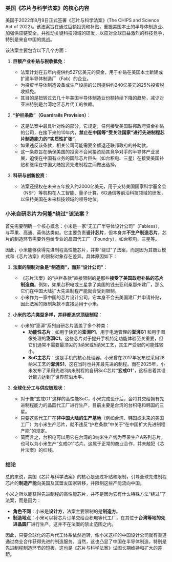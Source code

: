 
### 美国《芯片与科学法案》的核心内容

美国于2022年8月9日正式签署《芯片与科学法案》(The CHIPS and Science Act of 2022)。该法案旨在通过巨额投资和补贴，重振美国本土的半导体制造业、加强供应链安全，并推动关键科技领域的研发，以应对全球日益激烈的科技竞争，特别是来自中国的挑战。

该法案主要包含以下几个方面：

1.  **巨额产业补贴与税收抵免**：
    *   法案计划在五年内提供约527亿美元的资金，用于补贴在美国本土新建或扩建半导体制造厂（Fab）的企业。
    *   为投资半导体制造设备或生产设施的公司提供约240亿美元的25%投资税收抵免。
    *   其目的是扭转过去几十年美国半导体制造业份额持续下降的趋势，减少对亚洲特别是台湾地区芯片代工的依赖。

2.  **“护栏条款”（Guardrails Provision）**：
    *   这是法案中最具针对性的部分。它规定，任何接受美国联邦政府资金补贴的公司，在接下来的10年内，**禁止在中国等“受关注国家”进行先进制程芯片制造能力的“实质性扩张”**。
    *   如果违反该条款，相关公司可能需要全额退还联邦政府的补助款。
    *   这一条款旨在确保美国的投资不会间接资助其竞争对手的半导体产业发展，迫使在中国有业务的国际芯片巨头（如台积电、三星）在接受美国补贴和继续在中国大陆投资先进制程之间做出选择。

3.  **科研与创新投资**：
    *   法案还授权在未来五年投入约2000亿美元，用于支持美国国家科学基金会（NSF）等机构在人工智能、量子计算、6G通信等前沿科技领域的研发，以保持美国在未来科技领域的领导地位。

### 小米自研芯片为何能“绕过”该法案？

首先需要明确一个核心概念：小米是一家“无工厂半导体设计公司”（Fabless），与苹果、高通、英伟达类似。它主要负责**设计芯片**，但本身并**不生产制造芯片**。芯片的制造环节需要外包给专业的晶圆代工厂（Foundry），如台积电、三星等。

因此，小米能够获得先进制程高性能芯片，并非“绕过”了法案，而是因为其商业模式和《芯片法案》的限制对象存在差异。具体原因如下：

1.  **法案的限制对象是“制造商”，而非“设计公司”**：
    *   《芯片法案》的“护栏条款”直接限制的是那些**接受了美国政府补贴的芯片制造商**。例如，如果台积电或三星拿了美国的钱去亚利桑那州建厂，那么它们在中国大陆扩大先进制程产能就会受到限制。
    *   小米作为一家中国的芯片设计公司，它本身不会去美国建厂并申请补贴，因此法案的限制条款不直接适用于小米。

2.  **小米的芯片类型多样，并非都追求顶级制程**：
    *   小米的“澎湃”系列自研芯片涵盖了多个种类：
        *   **功能性芯片**：如用于快充的**澎湃P1**、用于电池管理的**澎湃G1** 和用于图像处理的**澎湃C1**。这些芯片对于提升手机特定功能体验至关重要，但它们通常不需要最顶尖的3纳米或5纳米工艺，其生产受限的可能性较小。
        *   **SoC主芯片**：这是手机的核心处理器。小米曾在2017年发布过采用28纳米工艺的**澎湃S1**，这在当时也并非最先进的制程。而在2025年，小米发布了采用先进3纳米制程的自研SoC芯片“**玄戒O1**”，这标志着其设计能力达到了世界前沿水平。

3.  **全球化分工与供应链现状**：
    *   对于像“玄戒O1”这样的高性能SoC，小米完成设计后，会将其交给拥有先进制程能力的晶圆代工厂进行生产，目前主要是台湾的台积电和韩国的三星。
    *   只要这些代工厂在**非中国大陆的生产基地**（例如台湾、韩国或未来的美国工厂）为小米生产芯片，就不违反“护栏条款”中关于“在中国扩大先进制程产能”的规定。
    *   简而言之，台积电可以用它在台湾的3纳米生产线为苹果生产A系列芯片，也可以为小米生产“玄戒O1”芯片。这属于正常的商业合作，并未触犯《芯片法案》的红线。

### 结论

总的来说，美国《芯片与科学法案》的核心是通过补贴和限制，引导全球先进制程芯片的**制造产能**向美国及其盟友国家转移，并限制这些产能流向中国。

小米之所以能获得先进制程的高性能芯片，并不是因为它有什么特殊方法“绕过”了法案，而是因为：
*   **角色不同**：小米是**设计方**，法案主要限制的是**制造方**。
*   **制造地点**：小米可以将芯片订单交给台积电等代工厂，在其位于**台湾等地的先进晶圆厂**进行生产，这并不在法案的禁止范围之内。

因此，只要全球化的芯片代工体系依然运转，像小米这样的中国设计公司就有渠道通过商业合作获得先进的制造服务。当然，这也凸显了中国在半导体制造，特别是先进制程制造环节的短板，这也是《芯片与科学法案》试图长期维持和扩大的差距。